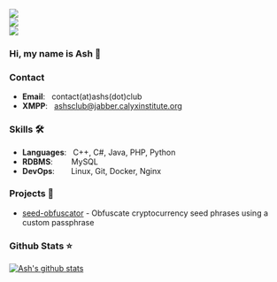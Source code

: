 ![](https://komarev.com/ghpvc/?username=Ashintosh&color=6aa6f8)<br>
![](https://img.shields.io/github/followers/Ashintosh?style=social)<br>
![](https://img.shields.io/github/stars/Ashintosh?style=social)<br>

### Hi, my name is Ash 👋

### Contact
- **Email**: &nbsp;  contact(at)ashs(dot)club
- **XMPP**: &nbsp;  ashsclub@jabber.calyxinstitute.org

### Skills 🛠️
- **Languages**: &nbsp;        C++, C#, Java, PHP, Python
- **RDBMS**:   &nbsp;&nbsp;   MySQL
- **DevOps**:  &ensp;&nbsp;&nbsp;    Linux, Git, Docker, Nginx

### Projects 🐾
- [seed-obfuscator](https://github.com/Ashintosh/seed-obfuscator) - Obfuscate cryptocurrency seed phrases using a custom passphrase

### Github Stats ⭐
[![Ash's github stats](https://github-readme-stats.vercel.app/api?username=Ashintosh&show_icons=true&theme=tokyonight)](https://github.com/anuraghazra/github-readme-stats)

